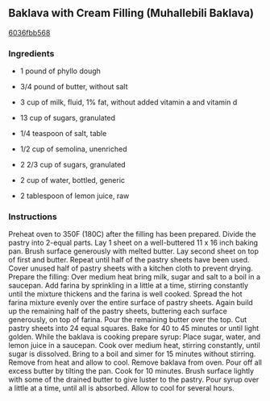 ## Baklava with Cream Filling (Muhallebili Baklava)

[6036fbb568](https://recipeland.com/recipe/v/baklava-cream-filling-muhallebi-4004)

### Ingredients

 - 1 pound of phyllo dough

 - 3/4 pound of butter, without salt

 - 3 cup of milk, fluid, 1% fat, without added vitamin a and vitamin d

 - 13 cup of sugars, granulated

 - 1/4 teaspoon of salt, table

 - 1/2 cup of semolina, unenriched

 - 2 2/3 cup of sugars, granulated

 - 2 cup of water, bottled, generic

 - 2 tablespoon of lemon juice, raw

### Instructions

Preheat oven to 350F (180C) after the filling has been prepared. Divide the pastry into 2-equal parts. Lay 1 sheet on a well-buttered 11 x 16 inch baking pan. Brush surface generously with melted butter. Lay second sheet on top of first and butter. Repeat until half of the pastry sheets have been used. Cover unused half of pastry sheets with a kitchen cloth to prevent drying. Prepare the filling: Over medium heat bring milk, sugar and salt to a boil in a saucepan. Add farina by sprinkling in a little at a time, stirring constantly until the mixture thickens and the farina is well cooked. Spread the hot farina mixture evenly over the entire surface of pastry sheets. Again build up the remaining half of the pastry sheets, buttering each surface generously, on top of farina. Pour the remaining butter over the top. Cut pastry sheets into 24 equal squares. Bake for 40 to 45 minutes or until light golden. While the baklava is cooking prepare syrup: Place sugar, water, and lemon juice in a saucepan. Cook over medium heat, stirring constantly, until sugar is dissolved. Bring to a boil and simer for 15 minutes without stirring. Remove from heat and allow to cool. Remove baklava from oven. Pour off all excess butter by tilting the pan. Cook for 10 minutes. Brush surface lightly with some of the drained butter to give luster to the pastry. Pour syrup over a little at a time, until all is absorbed. Allow to cool for several hours.